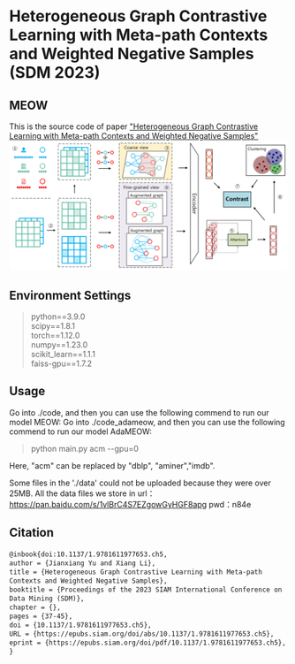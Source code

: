# Heterogeneous Graph Contrastive Learning with Meta-path Contexts and Weighted Negative Samples (SDM 2023)
 <!--
 A heterogeneous graph contrastive learning model that considers both meta-path contexts and weighted negative samples.
 https://arxiv.org/abs/2212.13847
 -->

## MEOW
This is the source code of paper ["Heterogeneous Graph Contrastive Learning with Meta-path Contexts and Weighted Negative Samples"](https://arxiv.org/abs/2212.13847)
![The proposed framework](./MEOW.png)

## Environment Settings
> python==3.9.0 \
> scipy==1.8.1 \
> torch==1.12.0 \
> numpy==1.23.0 \
> scikit_learn==1.1.1\
> faiss-gpu==1.7.2

## Usage
Go into ./code, and then you can use the following commend to run our model MEOW: 
Go into ./code_adameow, and then you can use the following commend to run our model AdaMEOW: 
> python main.py acm --gpu=0

Here, "acm" can be replaced by "dblp", "aminer","imdb".

Some files in the './data' could not be uploaded because they were over 25MB. 
All the data files we store in 
url：https://pan.baidu.com/s/1vlBrC4S7EZgowGyHGF8apg 
pwd：n84e

## Citation
```
@inbook{doi:10.1137/1.9781611977653.ch5,
author = {Jianxiang Yu and Xiang Li},
title = {Heterogeneous Graph Contrastive Learning with Meta-path Contexts and Weighted Negative Samples},
booktitle = {Proceedings of the 2023 SIAM International Conference on Data Mining (SDM)},
chapter = {},
pages = {37-45},
doi = {10.1137/1.9781611977653.ch5},
URL = {https://epubs.siam.org/doi/abs/10.1137/1.9781611977653.ch5},
eprint = {https://epubs.siam.org/doi/pdf/10.1137/1.9781611977653.ch5},
}
```

